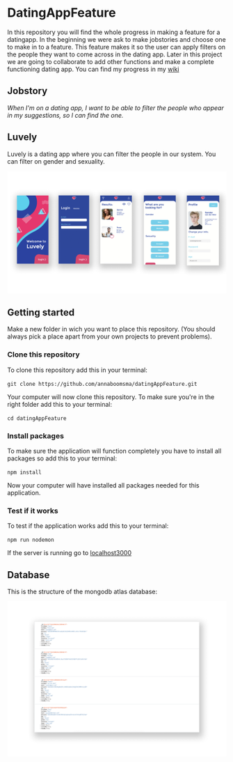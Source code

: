 # DatingAppFeature
In this repository you will find the whole progress in making a feature for a datingapp. In the beginning we were ask to make jobstories and choose one to make in to a feature. This feature makes it so the user can apply filters on the people they want to come across in the dating app. Later in this project we are going to collaborate to add other functions and make a complete functioning dating app. You can find my progress in my [wiki](https://github.com/annaboomsma/datingAppFeature/wiki)

## Jobstory
_When I'm on a dating app, I want to be able to filter the people who appear in my suggestions, so I can find the one._

## Luvely
Luvely is a dating app where you can filter the people in our system. You can filter on gender and sexuality.

![Luvely](https://github.com/tsjuusmei/datingAppFeature/blob/develop/documentatie/images/luvely.png?raw=true)


## Getting started
Make a new folder in wich you want to place this repository. (You should always pick a place apart from your own projects to prevent problems).

### Clone this repository 
To clone this repository add this in your terminal:

`git clone https://github.com/annaboomsma/datingAppFeature.git`

Your computer will now clone this repository. To make sure you're in the right folder add this to your terminal:

`cd datingAppFeature`

### Install packages 
To make sure the application will function completely you have to install all packages so add this to your terminal:

`npm install`

Now your computer will have installed all packages needed for this application. 

### Test if it works
To test if the application works add this to your terminal:

`npm run nodemon`

If the server is running go to [localhost3000](http://localhost:3000/)

## Database 
This is the structure of the mongodb atlas database:

![Database](https://github.com/tsjuusmei/datingAppFeature/blob/develop/documentatie/images/database.png?raw=true)
